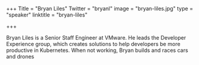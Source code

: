 +++
Title = "Bryan Liles"
Twitter = "bryanl"
image = "bryan-liles.jpg"
type = "speaker"
linktitle = "bryan-liles"

+++

Bryan Liles is a Senior Staff Engineer at VMware. He leads the Developer Experience group, which creates solutions to help developers be more productive in Kubernetes. When not working, Bryan builds and races cars and drones
